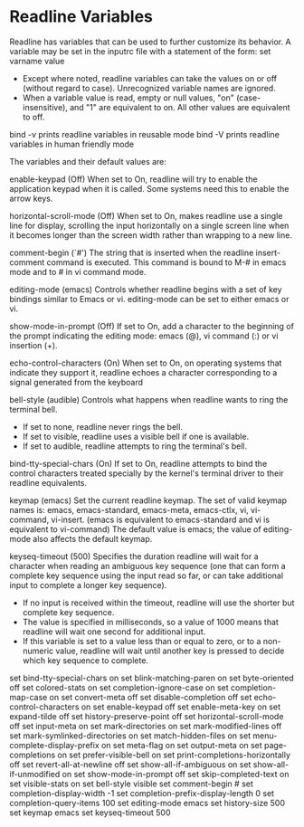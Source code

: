 # Readline Variables

Readline has variables that can be used to further customize its behavior. 
A variable may be set in the inputrc file with a statement of the form:
set varname value

* Except where noted, readline variables can take the values on or off (without regard to case). Unrecognized variable names are ignored. 
* When a variable value is read, empty or null values, "on" (case-insensitive), and "1" are equivalent to on. All other values are equivalent to off. 

bind -v	prints readline variables in reusable mode
bind -V	prints readline variables in human friendly mode


The variables and their default values are:

enable-keypad (Off)
When set to On, readline will try to enable the application keypad when it is called. 
Some systems need this to enable the arrow keys.

horizontal-scroll-mode (Off)
When set to On, makes readline use a single line for display, scrolling 
the input horizontally on a single screen line when it becomes longer 
than the screen width rather than wrapping to a new line.

comment-begin (`#')
The string that is inserted when the readline insert-comment command is executed. 
This command is bound to M-# in emacs mode and to # in vi command mode.

editing-mode (emacs)
Controls whether readline begins with a set of key bindings similar to Emacs or vi. 
editing-mode can be set to either emacs or vi.

show-mode-in-prompt (Off)
If set to On, add a character to the beginning of the prompt indicating 
the editing mode: emacs (@), vi command (:) or vi insertion (+).

echo-control-characters (On)
When set to On, on operating systems that indicate they support it, 
readline echoes a character corresponding to a signal generated from the keyboard

bell-style (audible)
Controls what happens when readline wants to ring the terminal bell. 
* If set to none, readline never rings the bell. 
* If set to visible, readline uses a visible bell if one is available. 
* If set to audible, readline attempts to ring the terminal's bell.

bind-tty-special-chars (On)
If set to On, readline attempts to bind the control characters treated 
specially by the kernel's terminal driver to their readline equivalents.

keymap (emacs)
Set the current readline keymap. 
The set of valid keymap names is: 
 emacs, emacs-standard, emacs-meta, emacs-ctlx, vi, vi-command, vi-insert. 
 (emacs is equivalent to emacs-standard and vi is equivalent to vi-command) 
The default value is emacs; the value of editing-mode also affects the default keymap.

keyseq-timeout (500)
Specifies the duration readline will wait for a character when reading an ambiguous 
key sequence (one that can form a complete key sequence using the input read so far, 
or can take additional input to complete a longer key sequence). 
- If no input is received within the timeout, readline will use the shorter but complete key sequence. 
- The value is specified in milliseconds, so a value of 1000 means that readline will wait one second for additional input. 
- If this variable is set to a value less than or equal to zero, or to a non-numeric value, readline will wait until another
  key is pressed to decide which key sequence to complete.



set bind-tty-special-chars on
set blink-matching-paren on
set byte-oriented off
set colored-stats on
set completion-ignore-case on
set completion-map-case on
set convert-meta off
set disable-completion off
set echo-control-characters on
set enable-keypad off
set enable-meta-key on
set expand-tilde off
set history-preserve-point off
set horizontal-scroll-mode off
set input-meta on
set mark-directories on
set mark-modified-lines off
set mark-symlinked-directories on
set match-hidden-files on
set menu-complete-display-prefix on
set meta-flag on
set output-meta on
set page-completions on
set prefer-visible-bell on
set print-completions-horizontally off
set revert-all-at-newline off
set show-all-if-ambiguous on
set show-all-if-unmodified on
set show-mode-in-prompt off
set skip-completed-text on
set visible-stats on
set bell-style visible
set comment-begin #
set completion-display-width -1
set completion-prefix-display-length 0
set completion-query-items 100
set editing-mode emacs
set history-size 500
set keymap emacs
set keyseq-timeout 500
